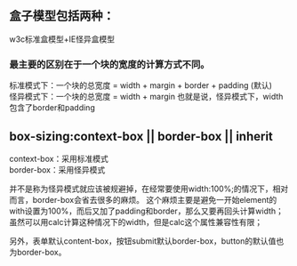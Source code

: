 ## 盒子模型包括两种：
w3c标准盒模型+IE怪异盒模型
### 最主要的区别在于一个块的宽度的计算方式不同。
标准模式下：一个块的总宽度 = width + margin + border + padding (默认) <br>
怪异模式下：一个块的总宽度 = width + margin
也就是说，怪异模式下，width包含了border和padding

## box-sizing:context-box || border-box || inherit
context-box：采用标准模式 <br>
border-box：采用怪异模式

并不是称为怪异模式就应该被规避掉，在经常要使用width:100%;的情况下，相对而言，border-box会省去很多的麻烦。
这个麻烦主要是避免一开始element的with设置为100%，而后又加了padding和border，那么又要再回头计算width；
虽然可以用calc计算这种情况下的width，但是calc这个属性兼容性有限；<br>

另外，表单默认content-box，按钮submit默认border-box，button的默认值也为border-box。

